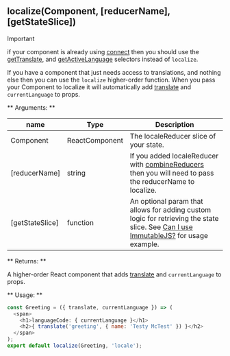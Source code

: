 ## localize(Component, [reducerName], [getStateSlice])

<div class="admonition important">
  <p class="first admonition-title">Important</p>
  <p class="last">if your component is already using <a href="https://github.com/reactjs/react-redux/blob/master/docs/api.md#connectmapstatetoprops-mapdispatchtoprops-mergeprops-options" target="_blank">connect</a> then you should use the <a href="/selectors/#gettranslatestate">getTranslate</a>, and <a href="/selectors#getactivelanguagestate">getActiveLanguage</a> selectors instead of <code>localize</code>.</p>
</div>

If you have a component that just needs access to translations, and nothing else then you can use the `localize` higher-order function. When you pass your Component to localize it will automatically add [translate](selectors.md#translatekey-string-string-data) and `currentLanguage` to props. 

** Arguments: **

name | Type | Description
--------- | ----------| ------------
Component | ReactComponent | The localeReducer slice of your state.
[reducerName] | string | If you added localeReducer with [combineReducers](http://redux.js.org/docs/api/combineReducers.html) then you will need to pass the reducerName to localize.
[getStateSlice] | function | An optional param that allows for adding custom logic for retrieving the state slice. See [Can I use ImmutableJS?](/faq/#can-i-use-immutablejs) for usage example.


** Returns: ** 

A higher-order React component that adds [translate](selectors.md#translatekey-string-string-data) and `currentLanguage` to props.

** Usage: **

```javascript
const Greeting = ({ translate, currentLanguage }) => (
  <span>
    <h1>languageCode: { currentLanguage }</h1>
    <h2>{ translate('greeting', { name: 'Testy McTest' }) }</h2>
  </span>
);
export default localize(Greeting, 'locale');
```